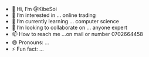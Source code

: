- 👋 Hi, I’m @KibeSoi
- 👀 I’m interested in ... online trading
- 🌱 I’m currently learning ... computer science
- 💞️ I’m looking to collaborate on ... anyone expert 
- 📫 How to reach me ...on mail or number 0702664458
- 😄 Pronouns: ...
- ⚡ Fun fact: ...

<!---
KibeSoi/KibeSoi is a ✨ special ✨ repository because its `README.md` (this file) appears on your GitHub profile.
You can click the Preview link to take a look at your changes.
--->
